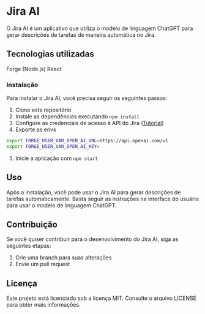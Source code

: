 # Jira AI

O Jira AI é um aplicativo que utiliza o modelo de linguagem ChatGPT para gerar descrições de tarefas de maneira automática no Jira.

## Tecnologias utilizadas

Forge (Node.js)
React

### Instalação

Para instalar o Jira AI, você precisa seguir os seguintes passos:

1. Clone este repositório
2. Instale as dependências executando `npm install`
3. Configure as credenciais de acesso à API do Jira ([Tutorial](https://developer.atlassian.com/platform/forge/getting-started/))
4. Exporte as envs

```bash
export FORGE_USER_VAR_OPEN_AI_URL=https://api.openai.com/v1
export FORGE_USER_VAR_OPEN_AI_KEY=
```

5. Inicie a aplicação com `npm start`


## Uso

Após a instalação, você pode usar o Jira AI para gerar descrições de tarefas automaticamente. Basta seguir as instruções na interface do usuário para usar o modelo de linguagem ChatGPT.

## Contribuição

Se você quiser contribuir para o desenvolvimento do Jira AI, siga as seguintes etapas:

1. Crie uma branch para suas alterações
2. Envie um pull request

## Licença

Este projeto está licenciado sob a licença MIT. Consulte o arquivo LICENSE para obter mais informações.
